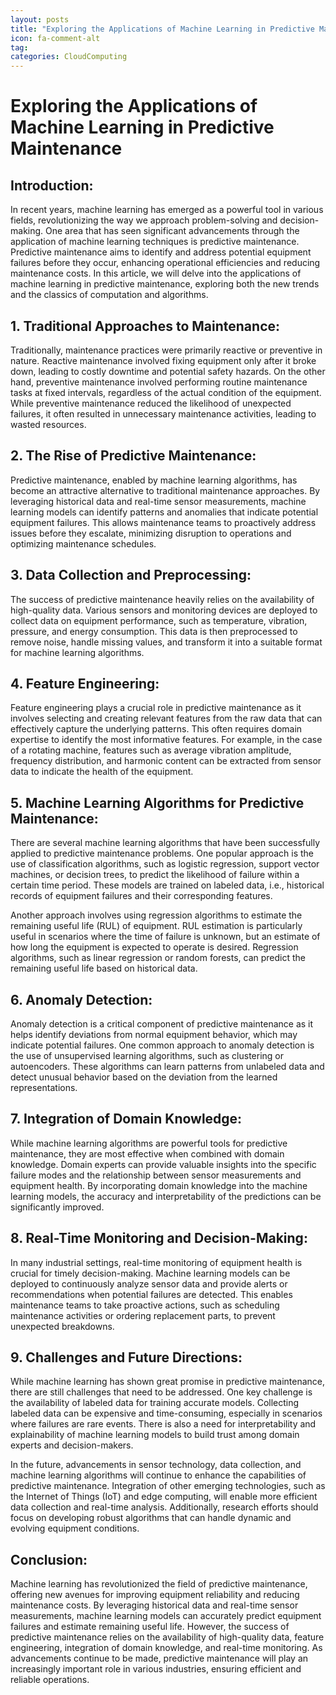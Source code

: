 ```yaml
---
layout: posts
title: "Exploring the Applications of Machine Learning in Predictive Maintenance"
icon: fa-comment-alt
tag:      
categories: CloudComputing
---
```



# Exploring the Applications of Machine Learning in Predictive Maintenance

## Introduction:

In recent years, machine learning has emerged as a powerful tool in various fields, revolutionizing the way we approach problem-solving and decision-making. One area that has seen significant advancements through the application of machine learning techniques is predictive maintenance. Predictive maintenance aims to identify and address potential equipment failures before they occur, enhancing operational efficiencies and reducing maintenance costs. In this article, we will delve into the applications of machine learning in predictive maintenance, exploring both the new trends and the classics of computation and algorithms.

## 1. Traditional Approaches to Maintenance:

Traditionally, maintenance practices were primarily reactive or preventive in nature. Reactive maintenance involved fixing equipment only after it broke down, leading to costly downtime and potential safety hazards. On the other hand, preventive maintenance involved performing routine maintenance tasks at fixed intervals, regardless of the actual condition of the equipment. While preventive maintenance reduced the likelihood of unexpected failures, it often resulted in unnecessary maintenance activities, leading to wasted resources.

## 2. The Rise of Predictive Maintenance:

Predictive maintenance, enabled by machine learning algorithms, has become an attractive alternative to traditional maintenance approaches. By leveraging historical data and real-time sensor measurements, machine learning models can identify patterns and anomalies that indicate potential equipment failures. This allows maintenance teams to proactively address issues before they escalate, minimizing disruption to operations and optimizing maintenance schedules.

## 3. Data Collection and Preprocessing:

The success of predictive maintenance heavily relies on the availability of high-quality data. Various sensors and monitoring devices are deployed to collect data on equipment performance, such as temperature, vibration, pressure, and energy consumption. This data is then preprocessed to remove noise, handle missing values, and transform it into a suitable format for machine learning algorithms.

## 4. Feature Engineering:

Feature engineering plays a crucial role in predictive maintenance as it involves selecting and creating relevant features from the raw data that can effectively capture the underlying patterns. This often requires domain expertise to identify the most informative features. For example, in the case of a rotating machine, features such as average vibration amplitude, frequency distribution, and harmonic content can be extracted from sensor data to indicate the health of the equipment.

## 5. Machine Learning Algorithms for Predictive Maintenance:

There are several machine learning algorithms that have been successfully applied to predictive maintenance problems. One popular approach is the use of classification algorithms, such as logistic regression, support vector machines, or decision trees, to predict the likelihood of failure within a certain time period. These models are trained on labeled data, i.e., historical records of equipment failures and their corresponding features.

Another approach involves using regression algorithms to estimate the remaining useful life (RUL) of equipment. RUL estimation is particularly useful in scenarios where the time of failure is unknown, but an estimate of how long the equipment is expected to operate is desired. Regression algorithms, such as linear regression or random forests, can predict the remaining useful life based on historical data.

## 6. Anomaly Detection:

Anomaly detection is a critical component of predictive maintenance as it helps identify deviations from normal equipment behavior, which may indicate potential failures. One common approach to anomaly detection is the use of unsupervised learning algorithms, such as clustering or autoencoders. These algorithms can learn patterns from unlabeled data and detect unusual behavior based on the deviation from the learned representations.

## 7. Integration of Domain Knowledge:

While machine learning algorithms are powerful tools for predictive maintenance, they are most effective when combined with domain knowledge. Domain experts can provide valuable insights into the specific failure modes and the relationship between sensor measurements and equipment health. By incorporating domain knowledge into the machine learning models, the accuracy and interpretability of the predictions can be significantly improved.

## 8. Real-Time Monitoring and Decision-Making:

In many industrial settings, real-time monitoring of equipment health is crucial for timely decision-making. Machine learning models can be deployed to continuously analyze sensor data and provide alerts or recommendations when potential failures are detected. This enables maintenance teams to take proactive actions, such as scheduling maintenance activities or ordering replacement parts, to prevent unexpected breakdowns.

## 9. Challenges and Future Directions:

While machine learning has shown great promise in predictive maintenance, there are still challenges that need to be addressed. One key challenge is the availability of labeled data for training accurate models. Collecting labeled data can be expensive and time-consuming, especially in scenarios where failures are rare events. There is also a need for interpretability and explainability of machine learning models to build trust among domain experts and decision-makers.

In the future, advancements in sensor technology, data collection, and machine learning algorithms will continue to enhance the capabilities of predictive maintenance. Integration of other emerging technologies, such as the Internet of Things (IoT) and edge computing, will enable more efficient data collection and real-time analysis. Additionally, research efforts should focus on developing robust algorithms that can handle dynamic and evolving equipment conditions.

## Conclusion:

Machine learning has revolutionized the field of predictive maintenance, offering new avenues for improving equipment reliability and reducing maintenance costs. By leveraging historical data and real-time sensor measurements, machine learning models can accurately predict equipment failures and estimate remaining useful life. However, the success of predictive maintenance relies on the availability of high-quality data, feature engineering, integration of domain knowledge, and real-time monitoring. As advancements continue to be made, predictive maintenance will play an increasingly important role in various industries, ensuring efficient and reliable operations.